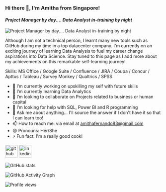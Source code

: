 ### Hi there 👋, I'm Amitha from Singapore!
#### *Project Manager by day.... Data Analyst in-training by night*
![*Project Manager by day.... Data Analyst in-training by night*](https://www.canva.com/design/DAE5FMpztMk/90YaQGf8TCm1A8FrAuWluA/view?utm_content=DAE5FMpztMk&utm_campaign=designshare&utm_medium=link&utm_source=homepage_design_menu)

Although I am not a technical person, I learnt many new tools such as GitHub during my time in a top datacenter company. I'm currently on an exciting journey of learning Data Analysis to fuel my career change aspirations into Data Science. Stay tuned to this page as I add more about my achievements on this remarkable self-learning journey!

Skills: MS Office / Google Suite / Confluence / JIRA / Coupa / Concur / Apttus / Tableau / Survey Monkey / Qualtrics / SPSS

- 🔭 I’m currently working on upskilling my self with future skills 
- 🌱 I’m currently learning Data Analytics 
- 👯 I’m looking to collaborate on Projects related to business or human capital 
- 🤔 I’m looking for help with SQL, Power BI and R programming 
- 💬 Ask me about anything... I'll source the answer if I don't have it so that I can learn too! 
- 📫 How to reach me: via email at amithafernando83@gmail.com 
- 😄 Pronouns: Her/She 
- ⚡ Fun fact: I'm a really good cook! 


[<img src='https://cdn.jsdelivr.net/npm/simple-icons@3.0.1/icons/github.svg' alt='github' height='40'>](https://github.com/AmithaFernando83)  [<img src='https://cdn.jsdelivr.net/npm/simple-icons@3.0.1/icons/linkedin.svg' alt='linkedin' height='40'>](https://www.linkedin.com/in/amitha-fernando-6066bba8/)  

![GitHub stats](https://github-readme-stats.vercel.app/api?username=AmithaFernando83&show_icons=true)  

![GitHub Activity Graph](https://activity-graph.herokuapp.com/graph?username=AmithaFernando83)  

![Profile views](https://gpvc.arturio.dev/AmithaFernando83)  

